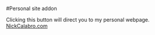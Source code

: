 #Personal site addon

Clicking this button will direct you to my personal webpage. [NickCalabro.com](http://nickcalabro.com)